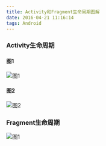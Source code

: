 ```yaml
---
title: Activity和Fragment生命周期图解
date: 2016-04-21 11:16:14
tags: Android
---
```


### Activity生命周期

#### 图1

![图1](http://7q5ctm.com1.z0.glb.clouddn.com/activity%E7%94%9F%E5%91%BD%E5%91%A8%E6%9C%9F1.png)

<!--more-->

#### 图2

![图2](http://7q5ctm.com1.z0.glb.clouddn.com/activity%E7%94%9F%E5%91%BD%E5%91%A8%E6%9C%9F2.png)

### Fragment生命周期

![图1](http://7q5ctm.com1.z0.glb.clouddn.com/fragment%E7%94%9F%E5%91%BD%E5%91%A8%E6%9C%9F.png)
